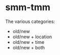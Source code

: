 # smm-tmm


The various categories:
- old/new
- old/new + location
- old/new + time
- old/new + both